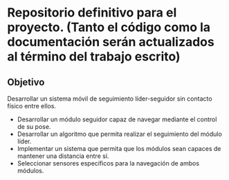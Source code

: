 # Repositorio definitivo para el proyecto. (Tanto el código como la documentación serán actualizados al término del trabajo escrito)

## Objetivo 
Desarrollar un sistema móvil de seguimiento líder-seguidor sin contacto físico entre ellos. 
- Desarrollar un módulo seguidor capaz de navegar mediante el control de su pose. 
- Desarrollar un algoritmo que permita realizar el seguimiento del módulo líder. 
- Implementar un sistema que permita que los módulos sean capaces de mantener una distancia entre sí. 
- Seleccionar sensores específicos para la navegación de ambos módulos. 
